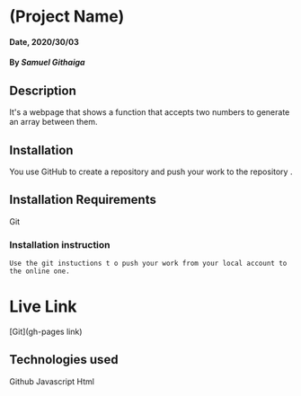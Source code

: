# (Project Name)


#### Date, 2020/30/03

#### By *Samuel Githaiga*

## Description
It's a webpage that shows a function that accepts two numbers to generate an array between them.
## Installation
You use GitHub  to create a repository and push your work to the repository .

## Installation Requirements
Git

### Installation instruction
```
Use the git instuctions t o push your work from your local account to the online one.

```

# Live Link
[Git](gh-pages link)

## Technologies used
Github
Javascript
Html

